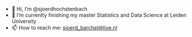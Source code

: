 - 👋 Hi, I’m @sjoerdhochstenbach
- 👀 I’m currenlty finishing my master Statistics and Data Science at Leiden University
- 📫 How to reach me: sjoerd_barchel@live.nl

<!---
sjoerdhochstenbach/sjoerdhochstenbach is a ✨ special ✨ repository because its `README.md` (this file) appears on your GitHub profile.
You can click the Preview link to take a look at your changes.
--->
